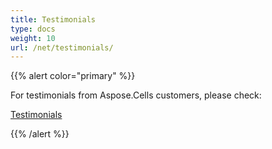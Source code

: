 ```yaml
---
title: Testimonials
type: docs
weight: 10
url: /net/testimonials/
---
```


{{% alert color="primary" %}}

For testimonials from Aspose.Cells customers, please check:

[Testimonials](https://downloads.aspose.com/corporate/case-studies/aspose.cells/)

{{% /alert %}}
